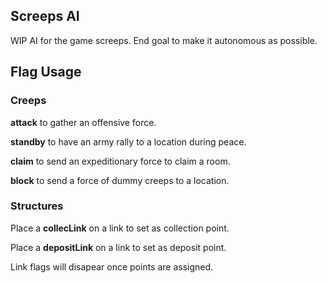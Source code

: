 ## Screeps AI

WIP AI for the game screeps. End goal to make it autonomous as possible.

## Flag Usage

### Creeps

**attack** to gather an offensive force.

**standby** to have an army rally to a location during peace.

**claim** to send an expeditionary force to claim a room.

**block** to send a force of dummy creeps to a location.

### Structures

Place a **collecLink** on a link to set as collection point.

Place a **depositLink** on a link to set as deposit point.

Link flags will disapear once points are assigned.

